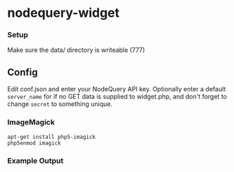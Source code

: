 # nodequery-widget

### Setup

Make sure the data/ directory is writeable (777)

## Config

Edit conf.json and enter your NodeQuery API key. Optionally enter a default ``server_name`` for if no GET data is supplied to widget.php, and don't forget to change ``secret`` to something unique.

### ImageMagick

```apt-get install php5-imagick```  
```php5enmod imagick```

### Example Output

[example]: http://i.imgur.com/xGLkDW7.png
